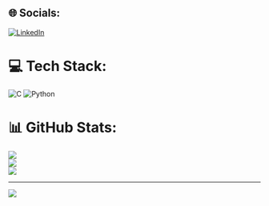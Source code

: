
## 🌐 Socials:
[![LinkedIn](https://img.shields.io/badge/LinkedIn-%230077B5.svg?logo=linkedin&logoColor=white)](https://linkedin.com/in/roi-solomon-rs777) 

# 💻 Tech Stack:
![C](https://img.shields.io/badge/c-%2300599C.svg?style=for-the-badge&logo=c&logoColor=white) ![Python](https://img.shields.io/badge/python-3670A0?style=for-the-badge&logo=python&logoColor=ffdd54)
# 📊 GitHub Stats:
![](https://github-readme-stats.vercel.app/api?username=roisol144&theme=default&hide_border=false&include_all_commits=true&count_private=true)<br/>
![](https://github-readme-streak-stats.herokuapp.com/?user=roisol144&theme=default&hide_border=false)<br/>
![](https://github-readme-stats.vercel.app/api/top-langs/?username=roisol144&theme=default&hide_border=false&include_all_commits=true&count_private=true&layout=compact)

---
[![](https://visitcount.itsvg.in/api?id=roisol144&icon=0&color=0)](https://visitcount.itsvg.in)

<!-- Proudly created with GPRM ( https://gprm.itsvg.in ) -->
